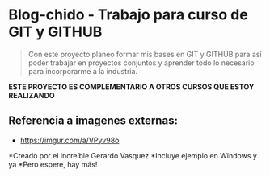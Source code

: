 # Blog-chido - Trabajo para curso de GIT y GITHUB
>Con este proyecto planeo formar mis bases en GIT y GITHUB para así poder trabajar en proyectos conjuntos y aprender todo lo necesario para incorporarme a la industria.

**ESTE PROYECTO ES COMPLEMENTARIO A OTROS CURSOS QUE ESTOY REALIZANDO**

## Referencia a imagenes externas:
- https://imgur.com/a/VPyv98o

*Creado por el increíble Gerardo Vasquez 
*Incluye ejemplo en Windows y ya
*Pero espere, hay más!
